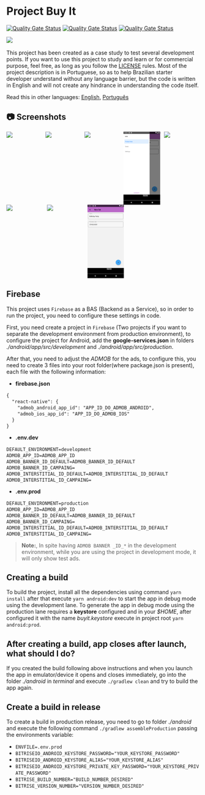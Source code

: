 # Project Buy It

[![Quality Gate Status](https://sonarcloud.io/api/project_badges/measure?project=salomaoluiz_BuyIt&metric=alert_status)](https://sonarcloud.io/dashboard?id=salomaoluiz_BuyIt)
[![Quality Gate Status](https://sonarcloud.io/api/project_badges/measure?project=salomaoluiz_BuyIt&metric=code_smells)](https://sonarcloud.io/project/issues?id=salomaoluiz_BuyIt&resolved=false&types=CODE_SMELL)
[![Quality Gate Status](https://sonarcloud.io/api/project_badges/measure?project=salomaoluiz_BuyIt&metric=coverage)](https://sonarcloud.io/component_measures?id=salomaoluiz_BuyIt&metric=coverage&view=list)

<div style="display: flex; width: 200px">
<a href="https://www.buymeacoffee.com/salomaoluiz"><img src="https://img.buymeacoffee.com/button-api/?text=Buy me a coffee&emoji=&slug=salomaoluiz&button_colour=FFDD00&font_colour=000000&font_family=Cookie&outline_colour=000000&coffee_colour=ffffff"></a>
</div>

This project has been created as a case study to test several development points. If you want to use this project to study and learn or for commercial purpose, feel free, as long as you follow the [LICENSE](https://github.com/salomaoluiz/BuyIt/blob/main/LICENSE) rules. Most of the project description is in Portuguese, so as to help Brazilian starter developer understand without any language barrier, but the code is written in English and will not create any hindrance in understanding the code itself.

Read this in other languages: [English](README.en.md), [Português](README.md)

## :camera: Screenshots

<div style="display:flex;" >
  <img src=".github/screenshots/1.jpg" width="19%" >
  <img src=".github/screenshots/2.jpg" style="margin-left:10px;" width="19%" >
  <img src=".github/screenshots/3.jpg" style="margin-left:10px;" width="19%" >
  <img src=".github/screenshots/4.jpg" style="margin-left:10px;" width="19%" >
  <img src=".github/screenshots/5.jpg" style="margin-left:10px;" width="19%" >
</div>

<div style="display:flex;" >
  <img src=".github/screenshots/6.jpg" width="19%" >
  <img src=".github/screenshots/7.jpg" style="margin-left:10px;" width="19%" >
  <img src=".github/screenshots/8.jpg" style="margin-left:10px;" width="19%" >
</div>

## Firebase
This project uses `Firebase` as a BAS (Backend as a Service), so in order to run the project, you need to configure these settings in code.

First, you need create a project in `Firebase` (Two projects if you want to separate the development environment from production environment), to configure the project for Android, add the **google-services.json** in folders *./android/app/src/development* and *./android/app/src/production*.

After that, you need to adjust the *ADMOB* for the ads, to configure this, you need to create 3 files into your root folder(where package.json is present), each file with the following information:

- **firebase.json**
```
{
  "react-native": {
    "admob_android_app_id": "APP_ID_DO_ADMOB_ANDROID",
    "admob_ios_app_id": "APP_ID_DO_ADMOB_IOS"
  }
}
```
- **.env.dev**
```
DEFAULT_ENVIRONMENT=development
ADMOB_APP_ID=ADMOB_APP_ID
ADMOB_BANNER_ID_DEFAULT=ADMOB_BANNER_ID_DEFAULT
ADMOB_BANNER_ID_CAMPAING=
ADMOB_INTERSTITIAL_ID_DEFAULT=ADMOB_INTERSTITIAL_ID_DEFAULT
ADMOB_INTERSTITIAL_ID_CAMPAING=
```

- **.env.prod**
```
DEFAULT_ENVIRONMENT=production
ADMOB_APP_ID=ADMOB_APP_ID
ADMOB_BANNER_ID_DEFAULT=ADMOB_BANNER_ID_DEFAULT
ADMOB_BANNER_ID_CAMPAING=
ADMOB_INTERSTITIAL_ID_DEFAULT=ADMOB_INTERSTITIAL_ID_DEFAULT
ADMOB_INTERSTITIAL_ID_CAMPAING=
```

> **Note:**, In spite having `ADMOB BANNER _ID_*` in the development environment, while you are using the project in development mode, it will only show test ads.

## Creating a build
To build the project, install all the dependencies using command `yarn install` after that execute `yarn android:dev` to start the app in debug mode using the development lane. To generate the app in debug mode using the production lane requires a **keystore** configured and in your *$HOME*, after configured it with the name *buyit.keystore* execute in project root `yarn android:prod`.

## After creating a build, app closes after launch, what should I do?
If you created the build following above instructions and when you launch the app in emulator/device it opens and closes immediately, go into the folder *./android* in *terminal* and execute `./gradlew clean` and try to build the app again.

## Create a build in release
To create a build in production release, you need to go to folder *./android* and execute the following command `./gradlew assembleProduction` passing the environments variable:

- `ENVFILE=.env.prod`
- `BITRISEIO_ANDROID_KEYSTORE_PASSWORD="YOUR_KEYSTORE_PASSWORD"`
- `BITRISEIO_ANDROID_KEYSTORE_ALIAS="YOUR_KEYSTORE_ALIAS"`
- `BITRISEIO_ANDROID_KEYSTORE_PRIVATE_KEY_PASSWORD="YOUR_KEYSTORE_PRIVATE_PASSWORD"`
- `BITRISE_BUILD_NUMBER="BUILD_NUMBER_DESIRED"`
- `BITRISE_VERSION_NUMBER="VERSION_NUMBER_DESIRED"`
